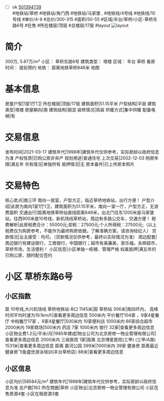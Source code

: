 - [ ] ok [501394739](https://bj.5i5j.com/ershoufang/501394739.html)  
 #地铁站/草桥 #地铁站/角门西 #地铁站/马家堡 ,  #地铁线/4号线 #地铁线/10号线
#单价/4-6 #总价/300-315 #面积/50-55   #区域/丰台/草桥/小区-草桥东路6号 #在售 #所在楼层/顶层 #总楼层/17层 #layout 
![layout](http://image2a.5i5j.com/bdir/layout/905f63f3df0543a1a84b92435dd060ff.jpg_P5.jpg) 
# 简介 
 300万,  5.87万/m² 
小区： 草桥东路6号
建筑类型： 塔楼
区域： 丰台 草桥
看房时间： 提前预约
地铁： 距离地铁草桥846米 地图
# 基本信息 
 房屋户型|1室1厅1卫
所在楼层|顶层/17层
建筑面积|51.15平米
户型结构|平层
建筑类型|塔楼
房屋朝向|南
建筑结构|钢混
装修情况|简装
供暖方式|集中供暖
配备电梯|有
# 交易信息 
 发布时间|2021-03-17
建筑年代|1998年|建筑年代仅供参考，实际房龄以政府信息为准
产权性质|已购公房非央产
规划用途|普通住宅
上次交易|2002-12-03
购房年限|满五年
共有情况|单独所有
抵押情况|无
房本备件|已上传房本照片
# 交易特色 
 核心卖点|南三环 南向一居室，户型方正，临近草桥地铁站，出行方便！
户型介绍|此房为南向1室1厅1卫，建筑面积为51.15平米，南向一室一厅，户型方正，无浪费面积
交通出行|距离地铁草桥站直线距离846米，出北门往东1200米是马家堡站，往西900米是10号线，新机场线草桥站，周边有多路公交车，交通方便！
税费解析|此房税费合计：55000元;契税：27500元;个人所得税：27500元;（以上税费仅为购房参考，不能作为最终购房依据，了解准确方案，请咨询经纪人）
贷款情况|业主接受：均可。（贷款情况仅供参考，最终以实际情况为准）
周边配套|周边银行有建设银行，工商银行，中国银行；超市有美廉美，家乐福，永辉超市，草桥市场，生活便利！
小区信息|小区单独一栋楼、管理严格
权属抵押|满五年的已购公房、随时配合签约
# 小区 草桥东路6号
## 小区指数 
 距 10号线,大兴机场线 草桥地铁站-B口 1145米|距 草桥站 306米|南四环内， 高峰时间平均时速为19.1km/h|查看更多周边信息
500米内 平价餐厅104家 ，9家4星餐厅
中档餐厅17家 ，9家4星餐厅|500米内 10家便利店
1000米内 66家综合超市
2000米内 19家商场|500米内 药店 7家
1000米内 银行 32家|查看更多周边信息
小区物业费1.2元/平米/月|1985年建成|物业公司为北京房修一物业管理有限公司|查看更多周边信息
2000米内 三级医院 1家|距离 北京博爱医院(三甲) (三甲/A类) 1531米|查看更多周边信息
距离 嘉河公园 399米|1000米内 39家 健身房
距离最近健身房飞鱼盛世游泳培训(丰台草桥店) 88米|查看更多周边信息
## 小区信息 
 小区均价|58584元/m²
建筑年代|1998年|建筑年代仅供参考，实际房龄以政府信息为准
总户数|162
所在商圈|草桥
小区物业|北京房修一物业管理有限公司
小区在售房源4套
小区在租房源3套
